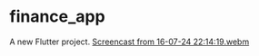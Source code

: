 # finance_app

A new Flutter project.
[Screencast from 16-07-24 22:14:19.webm](https://github.com/user-attachments/assets/9ec97062-1c85-4097-9045-678655c4f162)
